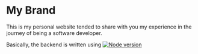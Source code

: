 # My Brand

This is my personal website tended to share with you my experience in the journey of being a software developer.

Basically, the backend is written using [![Node version](https://img.shields.io/node/v/nodemon.svg?style=flat)](http://nodejs.org/download/)
